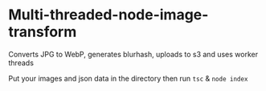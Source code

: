# Multi-threaded-node-image-transform
Converts JPG to WebP, generates blurhash, uploads to s3 and uses worker threads

Put your images and json data in the directory then run `tsc` & `node index`
